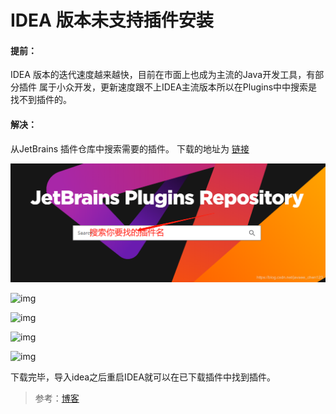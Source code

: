 # IDEA 版本未支持插件安装

#### 提前：

IDEA 版本的迭代速度越来越快，目前在市面上也成为主流的Java开发工具，有部分插件 属于小众开发，更新速度跟不上IDEA主流版本所以在Plugins中中搜索是找不到插件的。	

#### 解决：

从JetBrains 插件仓库中搜索需要的插件。 下载的地址为 [链接](http://plugins.jetbrains.com/)

![img](https://raw.githubusercontent.com/cpp-wen/picGo/master/imgTest/20191125080147835.png)

![img](https://i.loli.net/2020/08/05/4MwxL7VsaKdZpBP.png)

![img](https://img-blog.csdnimg.cn/20191125080333650.png?x-oss-process=image/watermark,type_ZmFuZ3poZW5naGVpdGk,shadow_10,text_aHR0cHM6Ly9ibG9nLmNzZG4ubmV0L2phdmFlZV9jaGVuMTIz,size_16,color_FFFFFF,t_70)

![img](https://img-blog.csdnimg.cn/20191125080349192.png?x-oss-process=image/watermark,type_ZmFuZ3poZW5naGVpdGk,shadow_10,text_aHR0cHM6Ly9ibG9nLmNzZG4ubmV0L2phdmFlZV9jaGVuMTIz,size_16,color_FFFFFF,t_70)

![img](https://img-blog.csdnimg.cn/20191125080603329.png)

下载完毕，导入idea之后重启IDEA就可以在已下载插件中找到插件。



> 参考：[博客](https://blog.csdn.net/javaee_chen123/article/details/103231996)